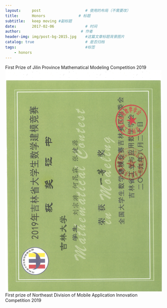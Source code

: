 ```yaml
---
layout:     post                    # 使用的布局（不需要改）
title:      Honors               # 标题 
subtitle:   keep moving #副标题
date:       2017-02-06              # 时间
author:                           # 作者
header-img: img/post-bg-2015.jpg    #这篇文章标题背景图片
catalog: true                       # 是否归档
tags:                               #标签
    - honors
---
```

First Prize of Jilin Province Mathematical Modeling Competition                      2019
![award](img/model2.jpg)
First prize of Northeast Division of Mobile Application Innovation Competition       2019
